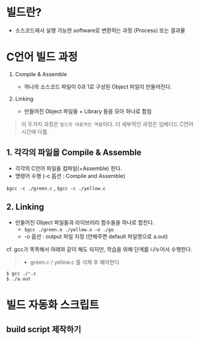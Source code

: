 # 빌드란?

- 소스코드에서 실행 가능한 software로 변환하는 과정 (Process) 또는 결과물

# C언어 빌드 과정

1. Compile & Assemble
    - 하나의 소스코드 파일이 0과 1로 구성된 Object 파일이 만들어진다.

2. Linking
   - 만들어진 Object 파일들 + Library 들을 모아 하나로 합침

> 이 두가지 과정은 `빌드의 대표적인 역할`이다. 더 세부적인 과정은 임베디드 C언어 시간에 다룸.

 ## 1. 각각의 파일을 Compile & Assemble
  
- 각각의 C언어 파일을 컴파일(+Assemble) 한다.
- 명령어 수행 (-c 옵션 : Compile and Assemble)
  
`$gcc -c ./green.c` , `$gcc -c ./yellow.c`

## 2. Linking

- 만들어진 Object 파일들과 라이브러리 함수들을 하나로 합친다.
  - `$gcc ./green.o ./yellow.o -o ./go`
  - -o 옵션 : output 파일 지정 (안해주면 default 파일명으로 a.out)

cf. gcc가 똑똑해서 아래와 같이 해도 되지만, 학습을 위해 단계를 나누어서 수행한다.
> - green.c / yellow.c 를 삭제 후 해야한다.

```bash
$ gcc ./*.c
$ ./a.out
```

# 빌드 자동화 스크립트

## build script 제작하기